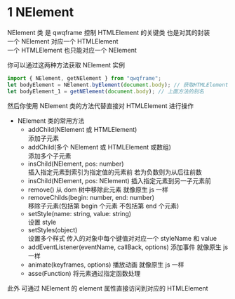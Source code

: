 # 1 NElement

NElement 类 是 qwqframe 控制 HTMLElement 的关键类 也是对其的封装  
一个 NElement 对应一个 HTMLElement  
一个 HTMLElement 也只能对应一个 NElement

你可以通过这两种方法获取 NElement 实例

```javascript
import { NElement, getNElement } from "qwqframe";
let bodyElement = NElement.byElement(document.body); // 获取HTMLElement对应的NElement
let bodyElement_1 = getNElement(document.body); // 上面方法的别名
```

然后你使用 NElement 类的方法代替直接对 HTMLElement 进行操作

- NElement 类的常用方法
  - addChild(NElement 或 HTMLElement)  
    添加子元素
  - addChild(多个 NElement 或 HTMLElement 或数组)  
    添加多个子元素
  - insChild(NElement, pos: number)  
    插入指定元素到索引为指定值的元素前
    若为负数则为从后往前数
  - insChild(NElement, pos: NElement)
    插入指定元素到另一子元素前
  - remove()
    从 dom 树中移除此元素 就像原生 js 一样
  - removeChilds(begin: number, end: number)  
    移除子元素(包括第 begin 个元素 不包括第 end 个元素)
  - setStyle(name: string, value: string)  
    设置 style
  - setStyles(object)  
    设置多个样式 传入的对象中每个键值对对应一个 styleName 和 value
  - addEventListener(eventName, callBack, options)
    添加事件 就像原生 js 一样
  - animate(keyframes, options)
    播放动画 就像原生 js 一样
  - asse(Function)
    将元素通过指定函数处理

此外 可通过 NElement 的 element 属性直接访问到对应的 HTMLElement
